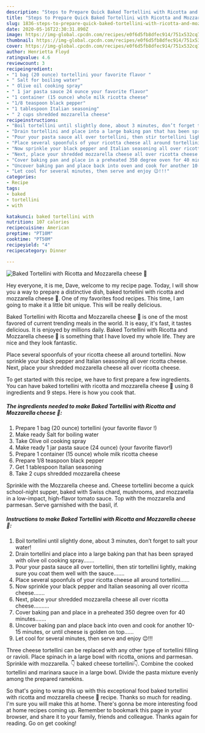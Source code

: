 ```yaml
---
description: "Steps to Prepare Quick Baked Tortellini with Ricotta and Mozzarella cheese 🧀"
title: "Steps to Prepare Quick Baked Tortellini with Ricotta and Mozzarella cheese 🧀"
slug: 1836-steps-to-prepare-quick-baked-tortellini-with-ricotta-and-mozzarella-cheese
date: 2020-05-16T22:30:31.890Z
image: https://img-global.cpcdn.com/recipes/e0f6d5fb8dfec914/751x532cq70/baked-tortellini-with-ricotta-and-mozzarella-cheese-🧀-recipe-main-photo.jpg
thumbnail: https://img-global.cpcdn.com/recipes/e0f6d5fb8dfec914/751x532cq70/baked-tortellini-with-ricotta-and-mozzarella-cheese-🧀-recipe-main-photo.jpg
cover: https://img-global.cpcdn.com/recipes/e0f6d5fb8dfec914/751x532cq70/baked-tortellini-with-ricotta-and-mozzarella-cheese-🧀-recipe-main-photo.jpg
author: Henrietta Floyd
ratingvalue: 4.6
reviewcount: 3
recipeingredient:
- "1 bag (20 ounce) tortellini your favorite flavor "
- " Salt for boiling water"
- " Olive oil cooking spray"
- " 1 jar pasta sauce 24 ounce your favorite flavor"
- "1 container (15 ounce) whole milk ricotta cheese"
- "1/8 teaspoon black pepper"
- "1 tablespoon Italian seasoning"
- " 2 cups shredded mozzarella cheese"
recipeinstructions:
- "Boil tortellini until slightly done, about 3 minutes, don’t forget to salt your water!"
- "Drain tortellini and place into a large baking pan that has been sprayed with olive oil cooking spray......."
- "Pour your pasta sauce all over tortellini, then stir tortellini lightly, making sure you coat them well with the sauce......."
- "Place several spoonfuls of your ricotta cheese all around tortellini......"
- "Now sprinkle your black pepper and Italian seasoning all over ricotta cheese......."
- "Next, place your shredded mozzarella cheese all over ricotta cheese.........."
- "Cover baking pan and place in a preheated 350 degree oven for 40 minutes......."
- "Uncover baking pan and place back into oven and cook for another 10-15 minutes, or until cheese is golden on top......"
- "Let cool for several minutes, then serve and enjoy 😉!!!"
categories:
- Recipe
tags:
- baked
- tortellini
- with

katakunci: baked tortellini with 
nutrition: 107 calories
recipecuisine: American
preptime: "PT10M"
cooktime: "PT50M"
recipeyield: "4"
recipecategory: Dinner

---
```



![Baked Tortellini with Ricotta and Mozzarella cheese 🧀](https://img-global.cpcdn.com/recipes/e0f6d5fb8dfec914/751x532cq70/baked-tortellini-with-ricotta-and-mozzarella-cheese-🧀-recipe-main-photo.jpg)

Hey everyone, it is me, Dave, welcome to my recipe page. Today, I will show you a way to prepare a distinctive dish, baked tortellini with ricotta and mozzarella cheese 🧀. One of my favorites food recipes. This time, I am going to make it a little bit unique. This will be really delicious.

Baked Tortellini with Ricotta and Mozzarella cheese 🧀 is one of the most favored of current trending meals in the world. It is easy, it's fast, it tastes delicious. It is enjoyed by millions daily. Baked Tortellini with Ricotta and Mozzarella cheese 🧀 is something that I have loved my whole life. They are nice and they look fantastic.

Place several spoonfuls of your ricotta cheese all around tortellini. Now sprinkle your black pepper and Italian seasoning all over ricotta cheese. Next, place your shredded mozzarella cheese all over ricotta cheese.


To get started with this recipe, we have to first prepare a few ingredients. You can have baked tortellini with ricotta and mozzarella cheese 🧀 using 8 ingredients and 9 steps. Here is how you cook that.

<!--inarticleads1-->

##### The ingredients needed to make Baked Tortellini with Ricotta and Mozzarella cheese 🧀:

1. Prepare 1 bag (20 ounce) tortellini (your favorite flavor !)
1. Make ready  Salt for boiling water
1. Take  Olive oil cooking spray
1. Make ready  1 jar pasta sauce (24 ounce) (your favorite flavor!)
1. Prepare 1 container (15 ounce) whole milk ricotta cheese
1. Prepare 1/8 teaspoon black pepper
1. Get 1 tablespoon Italian seasoning
1. Take  2 cups shredded mozzarella cheese


Sprinkle with the Mozzarella cheese and. Cheese tortellini become a quick school-night supper, baked with Swiss chard, mushrooms, and mozzarella in a low-impact, high-flavor tomato sauce. Top with the mozzarella and parmesan. Serve garnished with the basil, if. 

<!--inarticleads2-->

##### Instructions to make Baked Tortellini with Ricotta and Mozzarella cheese 🧀:

1. Boil tortellini until slightly done, about 3 minutes, don’t forget to salt your water!
1. Drain tortellini and place into a large baking pan that has been sprayed with olive oil cooking spray.......
1. Pour your pasta sauce all over tortellini, then stir tortellini lightly, making sure you coat them well with the sauce.......
1. Place several spoonfuls of your ricotta cheese all around tortellini......
1. Now sprinkle your black pepper and Italian seasoning all over ricotta cheese.......
1. Next, place your shredded mozzarella cheese all over ricotta cheese..........
1. Cover baking pan and place in a preheated 350 degree oven for 40 minutes.......
1. Uncover baking pan and place back into oven and cook for another 10-15 minutes, or until cheese is golden on top......
1. Let cool for several minutes, then serve and enjoy 😉!!!


Three cheese tortellini can be replaced with any other type of tortellini filling or ravioli. Place spinach in a large bowl with ricotta, onions and parmesan. Sprinkle with mozzarella. 👇 baked cheese tortellini👇. Combine the cooked tortellini and marinara sauce in a large bowl. Divide the pasta mixture evenly among the prepared ramekins. 

So that's going to wrap this up with this exceptional food baked tortellini with ricotta and mozzarella cheese 🧀 recipe. Thanks so much for reading. I'm sure you will make this at home. There's gonna be more interesting food at home recipes coming up. Remember to bookmark this page in your browser, and share it to your family, friends and colleague. Thanks again for reading. Go on get cooking!
